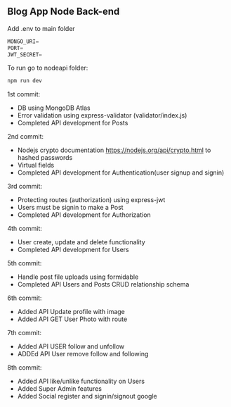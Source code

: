 ## Blog App Node Back-end

Add .env to main folder

```js
MONGO_URI=
PORT=
JWT_SECRET=
```

To run go to nodeapi folder:

```js
npm run dev
```

1st commit:

- DB using MongoDB Atlas
- Error validation using express-validator (validator/index.js)
- Completed API development for Posts

2nd commit:

- Nodejs crypto documentation https://nodejs.org/api/crypto.html to hashed passwords
- Virtual fields
- Completed API development for Authentication(user signup and signin)

3rd commit:

- Protecting routes (authorization) using express-jwt
- Users must be signin to make a Post
- Completed API development for Authorization

4th commit:

- User create, update and delete functionality
- Completed API development for Users

5th commit:

- Handle post file uploads using formidable
- Completed API Users and Posts CRUD relationship schema

6th commit:

- Added API Update profile with image
- Added API GET User Photo with route

7th commit:

- Added API USER follow and unfollow
- ADDEd API User remove follow and following

8th commit:

- Added API like/unlike functionality on Users
- Added Super Admin features
- Added Social register and signin/signout google
